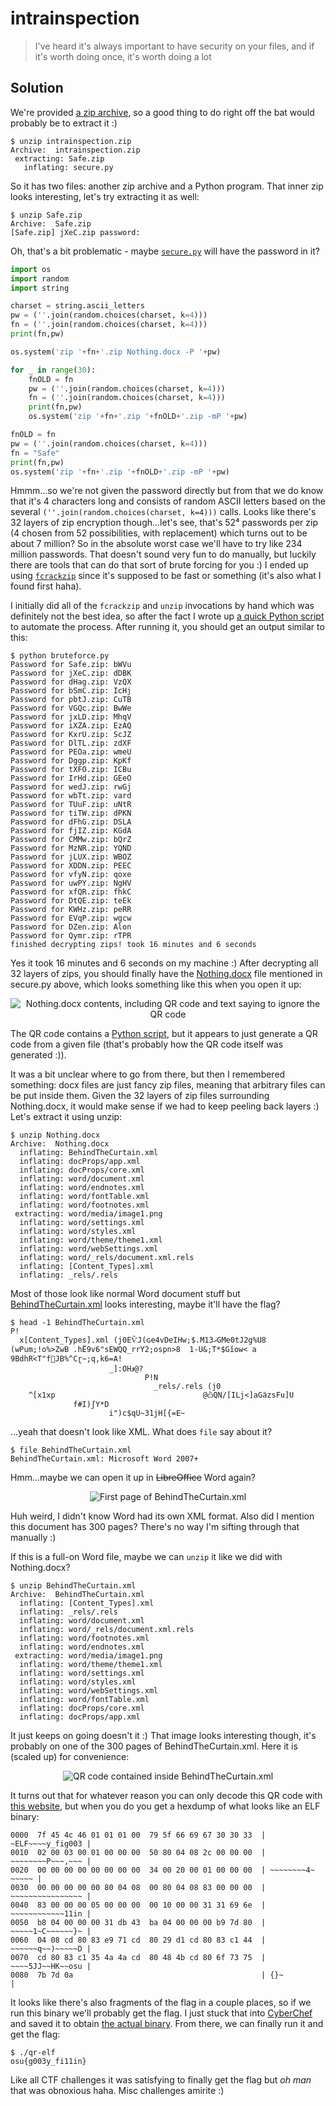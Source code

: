 # intrainspection

> I've heard it's always important to have security on your files, and if it's worth doing once, it's worth doing a lot

## Solution

We're provided [a zip archive](intrainspection.zip), so a good thing to do right off the bat would probably be to extract it :)

```shell
$ unzip intrainspection.zip
Archive:  intrainspection.zip
 extracting: Safe.zip
   inflating: secure.py
```

So it has two files: another zip archive and a Python program.
That inner zip looks interesting, let's try extracting it as well:

```shell
$ unzip Safe.zip
Archive:  Safe.zip
[Safe.zip] jXeC.zip password:
```

Oh, that's a bit problematic - maybe [`secure.py`](extracted/secure.py) will have the password in it?

```python
import os
import random
import string

charset = string.ascii_letters
pw = (''.join(random.choices(charset, k=4)))
fn = (''.join(random.choices(charset, k=4)))
print(fn,pw)

os.system('zip '+fn+'.zip Nothing.docx -P '+pw)

for _ in range(30):
    fnOLD = fn
    pw = (''.join(random.choices(charset, k=4)))
    fn = (''.join(random.choices(charset, k=4)))
    print(fn,pw)
    os.system('zip '+fn+'.zip '+fnOLD+'.zip -mP '+pw)

fnOLD = fn
pw = (''.join(random.choices(charset, k=4)))
fn = "Safe"
print(fn,pw)
os.system('zip '+fn+'.zip '+fnOLD+'.zip -mP '+pw)
```

Hmmm...so we're not given the password directly but from that we do know that it's 4 characters long and consists of random ASCII letters based on the several `(''.join(random.choices(charset, k=4)))` calls.
Looks like there's 32 layers of zip encryption though...let's see, that's 52⁴ passwords per zip (4 chosen from 52 possibilities, with replacement) which turns out to be about 7 million?
So in the absolute worst case we'll have to try like 234 million passwords.
That doesn't sound very fun to do manually, but luckily there are tools that can do that sort of brute forcing for you :)
I ended up using [`fcrackzip`](http://oldhome.schmorp.de/marc/fcrackzip.html) since it's supposed to be fast or something (it's also what I found first haha).

I initially did all of the `fcrackzip` and `unzip` invocations by hand which was definitely not the best idea, so after the fact I wrote up [a quick Python script](bruteforce.py) to automate the process. After running it, you should get an output similar to this:

```shell
$ python bruteforce.py
Password for Safe.zip: bWVu
Password for jXeC.zip: dDBK
Password for dHag.zip: VzQX
Password for bSmC.zip: IcHj
Password for pbtJ.zip: CuTB
Password for VGQc.zip: BwWe
Password for jxLD.zip: MhqV
Password for iXZA.zip: EzAQ
Password for KxrU.zip: ScJZ
Password for DlTL.zip: zdXF
Password for PEOa.zip: wmeU
Password for Dggp.zip: KpKf
Password for tXFO.zip: ICBu
Password for IrHd.zip: GEeO
Password for wedJ.zip: rwGj
Password for wbTt.zip: vard
Password for TUuF.zip: uNtR
Password for tiTW.zip: dPKN
Password for dFhG.zip: DSLA
Password for fjIZ.zip: KGdA
Password for CMMw.zip: bQrZ
Password for MzNR.zip: YQND
Password for jLUX.zip: WBOZ
Password for XDDN.zip: PEEC
Password for vfyN.zip: qoxe
Password for uwPY.zip: NgHV
Password for xfQR.zip: fhkC
Password for DtQE.zip: teEk
Password for KWHz.zip: peRR
Password for EVqP.zip: wgcw
Password for DZen.zip: Alon
Password for Qymr.zip: rTPR
finished decrypting zips! took 16 minutes and 6 seconds
```

Yes it took 16 minutes and 6 seconds on my machine :)
After decrypting all 32 layers of zips, you should finally have the [Nothing.docx](extracted/Nothing.docx) file mentioned in secure.py above, which looks something like this when you open it up:

<div align="center">
<img src="img/nothing-contents.png" alt="Nothing.docx contents, including QR code and text saying to ignore the QR code">
</div>

The QR code contains a [Python script](extracted/qr-gen.py), but it appears to just generate a QR code from a given file (that's probably how the QR code itself was generated :)).

It was a bit unclear where to go from there, but then I remembered something: docx files are just fancy zip files, meaning that arbitrary files can be put inside them.
Given the 32 layers of zip files surrounding Nothing.docx, it would make sense if we had to keep peeling back layers :)
Let's extract it using unzip:

```shell
$ unzip Nothing.docx
Archive:  Nothing.docx
  inflating: BehindTheCurtain.xml
  inflating: docProps/app.xml
  inflating: docProps/core.xml
  inflating: word/document.xml
  inflating: word/endnotes.xml
  inflating: word/fontTable.xml
  inflating: word/footnotes.xml
 extracting: word/media/image1.png
  inflating: word/settings.xml
  inflating: word/styles.xml
  inflating: word/theme/theme1.xml
  inflating: word/webSettings.xml
  inflating: word/_rels/document.xml.rels
  inflating: [Content_Types].xml
  inflating: _rels/.rels
```

Most of those look like normal Word document stuff but [BehindTheCurtain.xml](./extracted/BehindTheCurtain.xml) looks interesting, maybe it'll have the flag?

```shell
$ head -1 BehindTheCurtain.xml
P!
  x[Content_Types].xml (j0EѶJ(ɢe4vDeIHw;$.M13ޣGMe0tJ2g%U8
(wΡum;!ο%>ZwB .hË9v6"sEWQQ_rrY2;ospn>8	1-U&;T*$Gĭow< ֹa  9BdhRۘ<T"f΃JB%^Cɽ~;q,k6=A!
                      _]:OHꭨ@?
                              P!N
                                _rels/.rels (j0
	^[x1xp                                 @ѽQN/[ILj<]aGӓzsFu]U
              f#I)ʃY*D
                      i")c$qU~31jH[{=E~
```

...yeah that doesn't look like XML. What does `file` say about it?

```shell
$ file BehindTheCurtain.xml
BehindTheCurtain.xml: Microsoft Word 2007+
```

Hmm...maybe we can open it up in ~~LibreOffice~~ Word again?

<div align="center">
<img src="img/behindthecurtain.png" alt="First page of BehindTheCurtain.xml">
</div>

Huh weird, I didn't know Word had its own XML format.
Also did I mention this document has 300 pages?
There's no way I'm sifting through that manually :)

If this is a full-on Word file, maybe we can `unzip` it like we did with Nothing.docx?

```shell
$ unzip BehindTheCurtain.xml
Archive:  BehindTheCurtain.xml
  inflating: [Content_Types].xml
  inflating: _rels/.rels
  inflating: word/document.xml
  inflating: word/_rels/document.xml.rels
  inflating: word/footnotes.xml
  inflating: word/endnotes.xml
 extracting: word/media/image1.png
  inflating: word/theme/theme1.xml
  inflating: word/settings.xml
  inflating: word/styles.xml
  inflating: word/webSettings.xml
  inflating: word/fontTable.xml
  inflating: docProps/core.xml
  inflating: docProps/app.xml
```

It just keeps on going doesn't it :)
That image looks interesting though, it's probably on one of the 300 pages of BehindTheCurtain.xml.
Here it is (scaled up) for convenience:

<div align="center">
<img src="extracted/curtain-qr-scaled.png" alt="QR code contained inside BehindTheCurtain.xml">
</div>

It turns out that for whatever reason you can only decode this QR code with [this website](https://online-barcode-reader.inliteresearch.com/default.aspx), but when you do you get a hexdump of what looks like an ELF binary:

```
0000  7f 45 4c 46 01 01 01 00  79 5f 66 69 67 30 30 33  | ~ELF~~~~y_fig003 |
0010  02 00 03 00 01 00 00 00  50 80 04 08 2c 00 00 00  | ~~~~~~~~P~~~,~~~ |
0020  00 00 00 00 00 00 00 00  34 00 20 00 01 00 00 00  | ~~~~~~~~4~ ~~~~~ |
0030  00 00 00 00 00 80 04 08  00 80 04 08 83 00 00 00  | ~~~~~~~~~~~~~~~~ |
0040  83 00 00 00 05 00 00 00  00 10 00 00 31 31 69 6e  | ~~~~~~~~~~~~11in |
0050  b8 04 00 00 00 31 db 43  ba 04 00 00 00 b9 7d 80  | ~~~~~1~C~~~~~~}~ |
0060  04 08 cd 80 83 e9 71 cd  80 29 d1 cd 80 83 c1 44  | ~~~~~~q~~)~~~~~D |
0070  cd 80 83 c1 35 4a 4a cd  80 48 4b cd 80 6f 73 75  | ~~~~5JJ~~HK~~osu |
0080  7b 7d 0a                                          | {}~              |
```

It looks like there's also fragments of the flag in a couple places, so if we run this binary we'll probably get the flag.
I just stuck that into [CyberChef](https://gchq.github.io/CyberChef/#recipe=From_Hexdump()&input=MDAwMCAgN2YgNDUgNGMgNDYgMDEgMDEgMDEgMDAgIDc5IDVmIDY2IDY5IDY3IDMwIDMwIDMzICB8IH5FTEZ%2Bfn5%2BeV9maWcwMDMgfAowMDEwICAwMiAwMCAwMyAwMCAwMSAwMCAwMCAwMCAgNTAgODAgMDQgMDggMmMgMDAgMDAgMDAgIHwgfn5%2Bfn5%2Bfn5Qfn5%2BLH5%2BfiB8CjAwMjAgIDAwIDAwIDAwIDAwIDAwIDAwIDAwIDAwICAzNCAwMCAyMCAwMCAwMSAwMCAwMCAwMCAgfCB%2Bfn5%2Bfn5%2BfjR%2BIH5%2Bfn5%2BIHwKMDAzMCAgMDAgMDAgMDAgMDAgMDAgODAgMDQgMDggIDAwIDgwIDA0IDA4IDgzIDAwIDAwIDAwICB8IH5%2Bfn5%2Bfn5%2Bfn5%2Bfn5%2Bfn4gfAowMDQwICA4MyAwMCAwMCAwMCAwNSAwMCAwMCAwMCAgMDAgMTAgMDAgMDAgMzEgMzEgNjkgNmUgIHwgfn5%2Bfn5%2Bfn5%2Bfn5%2BMTFpbiB8CjAwNTAgIGI4IDA0IDAwIDAwIDAwIDMxIGRiIDQzICBiYSAwNCAwMCAwMCAwMCBiOSA3ZCA4MCAgfCB%2Bfn5%2BfjF%2BQ35%2Bfn5%2Bfn1%2BIHwKMDA2MCAgMDQgMDggY2QgODAgODMgZTkgNzEgY2QgIDgwIDI5IGQxIGNkIDgwIDgzIGMxIDQ0ICB8IH5%2Bfn5%2BfnF%2Bfil%2Bfn5%2BfkQgfAowMDcwICBjZCA4MCA4MyBjMSAzNSA0YSA0YSBjZCAgODAgNDggNGIgY2QgODAgNmYgNzMgNzUgIHwgfn5%2BfjVKSn5%2BSEt%2Bfm9zdSB8CjAwODAgIDdiIDdkIDBhICAgICAgICAgICAgICAgICAgICAgICAgICAgICAgICAgICAgICAgICAgfCB7fX4gICAgICAgICAgICAgIHwK) and saved it to obtain [the actual binary](extracted/qr-elf).
From there, we can finally run it and get the flag:

```shell
$ ./qr-elf
osu{g003y_fi11in}
```

Like all CTF challenges it was satisfying to finally get the flag but *oh man* that was obnoxious haha.
Misc challenges amirite :)